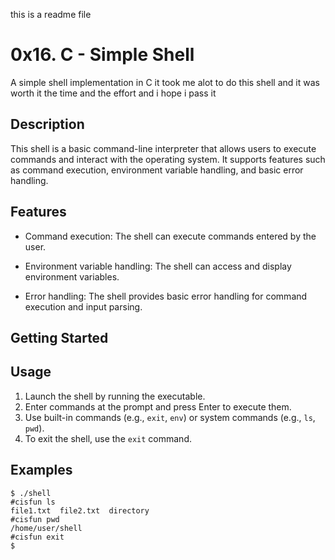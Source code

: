 this is a readme file
# 0x16. C - Simple Shell

A simple shell implementation in C it took me alot to do this shell and it was worth it the time and the effort and i hope i pass it  

## Description

This shell is a basic command-line interpreter that allows users to execute commands and interact with the operating system. It supports features such as command execution, environment variable handling, and basic error handling.

## Features

- Command execution: The shell can execute commands entered by the user.

- Environment variable handling: The shell can access and display environment variables.

- Error handling: The shell provides basic error handling for command execution and input parsing.

## Getting Started


## Usage

1. Launch the shell by running the executable.
2. Enter commands at the prompt and press Enter to execute them.
3. Use built-in commands (e.g., `exit`, `env`) or system commands (e.g., `ls`, `pwd`).
4. To exit the shell, use the `exit` command.

## Examples

```
$ ./shell
#cisfun ls
file1.txt  file2.txt  directory
#cisfun pwd
/home/user/shell
#cisfun exit
$
```
